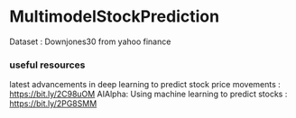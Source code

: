 # MultimodelStockPrediction
  Dataset : Downjones30 from yahoo finance
  
  
  
### useful resources ###
latest advancements in deep learning to predict stock price movements : https://bit.ly/2C98uOM
AIAlpha: Using machine learning to predict stocks : https://bit.ly/2PG8SMM

